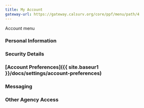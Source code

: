 ```yaml
---
title: My Account
gateway-url: https://gateway.calsurv.org/core/ppf/menu/path/4
---
```

Account menu

### Personal Information
### Security Details
### [Account Preferences]({{ site.baseur1 }}/docs/settings/account-preferences)
### Messaging
### Other Agency Access
